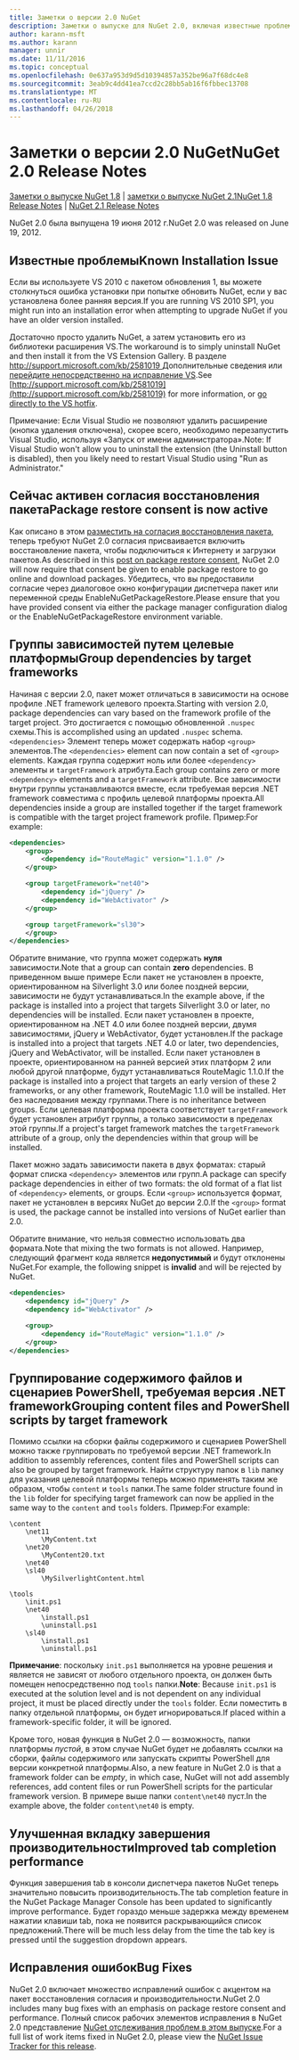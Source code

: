 ```yaml
---
title: Заметки о версии 2.0 NuGet
description: Заметки о выпуске для NuGet 2.0, включая известные проблемы, исправленные ошибки, добавленные функции и DCR.
author: karann-msft
ms.author: karann
manager: unnir
ms.date: 11/11/2016
ms.topic: conceptual
ms.openlocfilehash: 0e637a953d9d5d10394857a352be96a7f68dc4e8
ms.sourcegitcommit: 3eab9c4dd41ea7ccd2c28bb5ab16f6fbbec13708
ms.translationtype: MT
ms.contentlocale: ru-RU
ms.lasthandoff: 04/26/2018
---
```

# <a name="nuget-20-release-notes"></a><span data-ttu-id="f10fd-103">Заметки о версии 2.0 NuGet</span><span class="sxs-lookup"><span data-stu-id="f10fd-103">NuGet 2.0 Release Notes</span></span>

<span data-ttu-id="f10fd-104">[Заметки о выпуске NuGet 1.8](../release-notes/nuget-1.8.md) | [заметки о выпуске NuGet 2.1](../release-notes/nuget-2.1.md)</span><span class="sxs-lookup"><span data-stu-id="f10fd-104">[NuGet 1.8 Release Notes](../release-notes/nuget-1.8.md) | [NuGet 2.1 Release Notes](../release-notes/nuget-2.1.md)</span></span>

<span data-ttu-id="f10fd-105">NuGet 2.0 была выпущена 19 июня 2012 г.</span><span class="sxs-lookup"><span data-stu-id="f10fd-105">NuGet 2.0 was released on June 19, 2012.</span></span>

## <a name="known-installation-issue"></a><span data-ttu-id="f10fd-106">Известные проблемы</span><span class="sxs-lookup"><span data-stu-id="f10fd-106">Known Installation Issue</span></span>
<span data-ttu-id="f10fd-107">Если вы используете VS 2010 с пакетом обновления 1, вы можете столкнуться ошибка установки при попытке обновить NuGet, если у вас установлена более ранняя версия.</span><span class="sxs-lookup"><span data-stu-id="f10fd-107">If you are running VS 2010 SP1, you might run into an installation error when attempting to upgrade NuGet if you have an older version installed.</span></span>

<span data-ttu-id="f10fd-108">Достаточно просто удалить NuGet, а затем установить его из библиотеки расширения VS.</span><span class="sxs-lookup"><span data-stu-id="f10fd-108">The workaround is to simply uninstall NuGet and then install it from the VS Extension Gallery.</span></span>  <span data-ttu-id="f10fd-109">В разделе [ http://support.microsoft.com/kb/2581019 ](http://support.microsoft.com/kb/2581019) Дополнительные сведения или [перейдите непосредственно на исправление VS](http://bit.ly/vsixcertfix).</span><span class="sxs-lookup"><span data-stu-id="f10fd-109">See [http://support.microsoft.com/kb/2581019](http://support.microsoft.com/kb/2581019) for more information, or [go directly to the VS hotfix](http://bit.ly/vsixcertfix).</span></span>

<span data-ttu-id="f10fd-110">Примечание: Если Visual Studio не позволяют удалить расширение (кнопка удаления отключена), скорее всего, необходимо перезапустить Visual Studio, используя «Запуск от имени администратора».</span><span class="sxs-lookup"><span data-stu-id="f10fd-110">Note: If Visual Studio won't allow you to uninstall the extension (the Uninstall button is disabled), then you likely need to restart Visual Studio using "Run as Administrator."</span></span>

## <a name="package-restore-consent-is-now-active"></a><span data-ttu-id="f10fd-111">Сейчас активен согласия восстановления пакета</span><span class="sxs-lookup"><span data-stu-id="f10fd-111">Package restore consent is now active</span></span>

<span data-ttu-id="f10fd-112">Как описано в этом [разместить на согласия восстановления пакета](http://blog.nuget.org/20120518/package-restore-and-consent.html), теперь требуют NuGet 2.0 согласия присваивается включить восстановление пакета, чтобы подключиться к Интернету и загрузки пакетов.</span><span class="sxs-lookup"><span data-stu-id="f10fd-112">As described in this [post on package restore consent](http://blog.nuget.org/20120518/package-restore-and-consent.html), NuGet 2.0 will now require that consent be given to enable package restore to go online and download packages.</span></span> <span data-ttu-id="f10fd-113">Убедитесь, что вы предоставили согласие через диалоговое окно конфигурации диспетчера пакет или переменной среды EnableNuGetPackageRestore.</span><span class="sxs-lookup"><span data-stu-id="f10fd-113">Please ensure that you have provided consent via either the package manager configuration dialog or the EnableNuGetPackageRestore environment variable.</span></span>

## <a name="group-dependencies-by-target-frameworks"></a><span data-ttu-id="f10fd-114">Группы зависимостей путем целевые платформы</span><span class="sxs-lookup"><span data-stu-id="f10fd-114">Group dependencies by target frameworks</span></span>

<span data-ttu-id="f10fd-115">Начиная с версии 2.0, пакет может отличаться в зависимости на основе профиле .NET framework целевого проекта.</span><span class="sxs-lookup"><span data-stu-id="f10fd-115">Starting with version 2.0, package dependencies can vary based on the framework profile of the target project.</span></span> <span data-ttu-id="f10fd-116">Это достигается с помощью обновленной `.nuspec` схемы.</span><span class="sxs-lookup"><span data-stu-id="f10fd-116">This is accomplished using an updated `.nuspec` schema.</span></span> <span data-ttu-id="f10fd-117">`<dependencies>` Элемент теперь может содержать набор `<group>` элементов.</span><span class="sxs-lookup"><span data-stu-id="f10fd-117">The `<dependencies>` element can now contain a set of `<group>` elements.</span></span> <span data-ttu-id="f10fd-118">Каждая группа содержит ноль или более `<dependency>` элементы и `targetFramework` атрибута.</span><span class="sxs-lookup"><span data-stu-id="f10fd-118">Each group contains zero or more `<dependency>` elements and a `targetFramework` attribute.</span></span> <span data-ttu-id="f10fd-119">Все зависимости внутри группы устанавливаются вместе, если требуемая версия .NET framework совместима с профиль целевой платформы проекта.</span><span class="sxs-lookup"><span data-stu-id="f10fd-119">All dependencies inside a group are installed together if the target framework is compatible with the target project framework profile.</span></span> <span data-ttu-id="f10fd-120">Пример:</span><span class="sxs-lookup"><span data-stu-id="f10fd-120">For example:</span></span>

```xml
<dependencies>
    <group>
        <dependency id="RouteMagic" version="1.1.0" />
    </group>

    <group targetFramework="net40">
        <dependency id="jQuery" />
        <dependency id="WebActivator" />
    </group>

    <group targetFramework="sl30">
    </group>
</dependencies>
```

<span data-ttu-id="f10fd-121">Обратите внимание, что группа может содержать **нуля** зависимости.</span><span class="sxs-lookup"><span data-stu-id="f10fd-121">Note that a group can contain **zero** dependencies.</span></span> <span data-ttu-id="f10fd-122">В приведенном выше примере Если пакет не установлен в проекте, ориентированном на Silverlight 3.0 или более поздней версии, зависимости не будут устанавливаться.</span><span class="sxs-lookup"><span data-stu-id="f10fd-122">In the example above, if the package is installed into a project that targets Silverlight 3.0 or later, no dependencies will be installed.</span></span> <span data-ttu-id="f10fd-123">Если пакет установлен в проекте, ориентированном на .NET 4.0 или более поздней версии, двумя зависимостями, jQuery и WebActivator, будет установлен.</span><span class="sxs-lookup"><span data-stu-id="f10fd-123">If the package is installed into a project that targets .NET 4.0 or later, two dependencies, jQuery and WebActivator, will be installed.</span></span>  <span data-ttu-id="f10fd-124">Если пакет установлен в проекте, ориентированном на ранней версией этих платформ 2 или любой другой платформе, будут устанавливаться RouteMagic 1.1.0.</span><span class="sxs-lookup"><span data-stu-id="f10fd-124">If the package is installed into a project that targets an early version of these 2 frameworks, or any other framework, RouteMagic 1.1.0 will be installed.</span></span> <span data-ttu-id="f10fd-125">Нет без наследования между группами.</span><span class="sxs-lookup"><span data-stu-id="f10fd-125">There is no inheritance between groups.</span></span> <span data-ttu-id="f10fd-126">Если целевая платформа проекта соответствует `targetFramework` будет установлен атрибут группы, а только зависимости в пределах этой группы.</span><span class="sxs-lookup"><span data-stu-id="f10fd-126">If a project's target framework matches the `targetFramework` attribute of a group, only the dependencies within that group will be installed.</span></span>

<span data-ttu-id="f10fd-127">Пакет можно задать зависимости пакета в двух форматах: старый формат списка `<dependency>` элементов или групп.</span><span class="sxs-lookup"><span data-stu-id="f10fd-127">A package can specify package dependencies in either of two formats: the old format of a flat list of `<dependency>` elements, or groups.</span></span> <span data-ttu-id="f10fd-128">Если `<group>` используется формат, пакет не установлен в версиях NuGet до версии 2.0.</span><span class="sxs-lookup"><span data-stu-id="f10fd-128">If the `<group>` format is used, the package cannot be installed into versions of NuGet earlier than 2.0.</span></span>

<span data-ttu-id="f10fd-129">Обратите внимание, что нельзя совместно использовать два формата.</span><span class="sxs-lookup"><span data-stu-id="f10fd-129">Note that mixing the two formats is not allowed.</span></span> <span data-ttu-id="f10fd-130">Например, следующий фрагмент кода является **недопустимый** и будут отклонены NuGet.</span><span class="sxs-lookup"><span data-stu-id="f10fd-130">For example, the following snippet is **invalid** and will be rejected by NuGet.</span></span>

```xml
<dependencies>
    <dependency id="jQuery" />
    <dependency id="WebActivator" />

    <group>
        <dependency id="RouteMagic" version="1.1.0" />
    </group>
</dependencies>
```

## <a name="grouping-content-files-and-powershell-scripts-by-target-framework"></a><span data-ttu-id="f10fd-131">Группирование содержимого файлов и сценариев PowerShell, требуемая версия .NET framework</span><span class="sxs-lookup"><span data-stu-id="f10fd-131">Grouping content files and PowerShell scripts by target framework</span></span>

<span data-ttu-id="f10fd-132">Помимо ссылки на сборки файлы содержимого и сценариев PowerShell можно также группировать по требуемой версии .NET framework.</span><span class="sxs-lookup"><span data-stu-id="f10fd-132">In addition to assembly references, content files and PowerShell scripts can also be grouped by target framework.</span></span> <span data-ttu-id="f10fd-133">Найти структуру папок в `lib` папку для указания целевой платформы теперь можно применять таким же образом, чтобы `content` и `tools` папки.</span><span class="sxs-lookup"><span data-stu-id="f10fd-133">The same folder structure found in the `lib` folder for specifying target framework can  now be applied in the same way to the `content` and `tools` folders.</span></span> <span data-ttu-id="f10fd-134">Пример:</span><span class="sxs-lookup"><span data-stu-id="f10fd-134">For example:</span></span>

    \content
        \net11
            \MyContent.txt
        \net20
            \MyContent20.txt
        \net40
        \sl40
            \MySilverlightContent.html

    \tools
        \init.ps1
        \net40
            \install.ps1
            \uninstall.ps1
        \sl40
            \install.ps1
            \uninstall.ps1

<span data-ttu-id="f10fd-135">**Примечание**: поскольку `init.ps1` выполняется на уровне решения и является не зависят от любого отдельного проекта, он должен быть помещен непосредственно под `tools` папки.</span><span class="sxs-lookup"><span data-stu-id="f10fd-135">**Note**: Because `init.ps1` is executed at the solution level and is not dependent on any individual project, it must be placed directly under the `tools` folder.</span></span> <span data-ttu-id="f10fd-136">Если поместить в папку отдельной платформы, он будет игнорироваться.</span><span class="sxs-lookup"><span data-stu-id="f10fd-136">If placed within a framework-specific folder, it will be ignored.</span></span>

<span data-ttu-id="f10fd-137">Кроме того, новая функция в NuGet 2.0 — возможность, папки платформы *пустой*, в этом случае NuGet будет не добавлять ссылки на сборки, файлы содержимого или запускать скрипты PowerShell для версии конкретной платформы.</span><span class="sxs-lookup"><span data-stu-id="f10fd-137">Also, a new feature in NuGet 2.0 is that a framework folder can be *empty*, in which case, NuGet will not add assembly references, add content files or run  PowerShell scripts for the particular framework version.</span></span> <span data-ttu-id="f10fd-138">В примере выше папки `content\net40` пуст.</span><span class="sxs-lookup"><span data-stu-id="f10fd-138">In the example above, the folder `content\net40` is empty.</span></span>

## <a name="improved-tab-completion-performance"></a><span data-ttu-id="f10fd-139">Улучшенная вкладку завершения производительности</span><span class="sxs-lookup"><span data-stu-id="f10fd-139">Improved tab completion performance</span></span>
<span data-ttu-id="f10fd-140">Функция завершения tab в консоли диспетчера пакетов NuGet теперь значительно повысить производительность.</span><span class="sxs-lookup"><span data-stu-id="f10fd-140">The tab completion feature in the NuGet Package Manager Console has been updated to significantly improve performance.</span></span> <span data-ttu-id="f10fd-141">Будет гораздо меньше задержка между временем нажатии клавиши tab, пока не появится раскрывающийся список предложений.</span><span class="sxs-lookup"><span data-stu-id="f10fd-141">There will be much less delay from the time the tab key is pressed until the suggestion dropdown appears.</span></span>

## <a name="bug-fixes"></a><span data-ttu-id="f10fd-142">Исправления ошибок</span><span class="sxs-lookup"><span data-stu-id="f10fd-142">Bug Fixes</span></span>
<span data-ttu-id="f10fd-143">NuGet 2.0 включает множество исправлений ошибок с акцентом на пакет восстановления согласия и производительности.</span><span class="sxs-lookup"><span data-stu-id="f10fd-143">NuGet 2.0 includes many bug fixes with an emphasis on package restore consent and performance.</span></span>
<span data-ttu-id="f10fd-144">Полный список рабочих элементов исправления в NuGet 2.0 представление [NuGet отслеживания проблем в этом выпуске](http://nuget.codeplex.com/workitem/list/advanced?keyword=&status=Closed&type=All&priority=All&release=NuGet%202.0&assignedTo=All&component=All&sortField=Votes&sortDirection=Descending&page=0).</span><span class="sxs-lookup"><span data-stu-id="f10fd-144">For a full list of work items fixed in NuGet 2.0, please view the [NuGet Issue Tracker for this release](http://nuget.codeplex.com/workitem/list/advanced?keyword=&status=Closed&type=All&priority=All&release=NuGet%202.0&assignedTo=All&component=All&sortField=Votes&sortDirection=Descending&page=0).</span></span>
